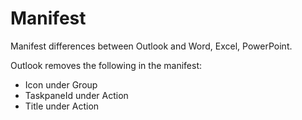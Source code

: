 # Manifest

Manifest differences between Outlook and Word, Excel, PowerPoint.

Outlook removes the following in the manifest:

- Icon under Group
- TaskpaneId under Action
- Title under Action
